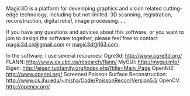 Magic3D is a platform for developing graphics and vision related cutting-edge technology, including but not limited: 3D scanning, registration, reconstruction, digital relief, image processing...... 

If you have any questions and advices about this software, or you want to join to design the software together, please feel free to contact magic3d.cn@gmail.com or magic3d@163.com. 

In the software, I use several resources:
Ogre3d: http://www.ogre3d.org/
FLANN: http://www.cs.ubc.ca/research/flann/
MyGUI: http://mygui.info/
Eigen: http://eigen.tuxfamily.org/index.php?title=Main_Page
OpenNI2: http://www.openni.org/
Screened Poisson Surface Reconstruction: http://www.cs.jhu.edu/~misha/Code/PoissonRecon/Version5.1/
OpenCV: http://opencv.org/

